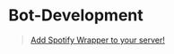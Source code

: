 # Bot-Development
> [Add Spotify Wrapper to your server!](https://discord.com/api/oauth2/authorize?client_id=857625724894707732&permissions=2148005952&scope=bot)
